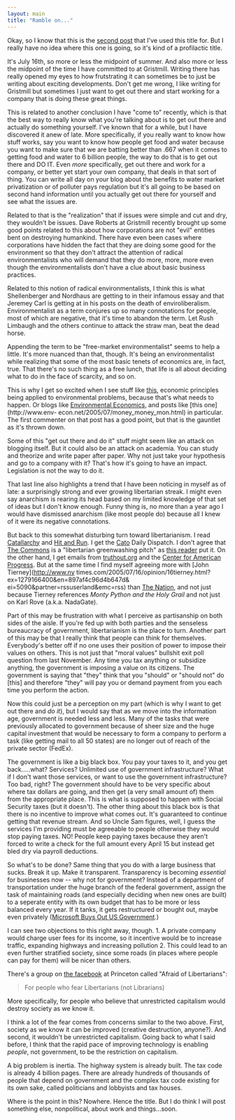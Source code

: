 ```yaml
---
layout: main
title: "Ramble on..."
---
```

Okay, so I know that this is the [second
post](http://gristmill.grist.org/story/2005/6/14/204032/293) that I've used
this title for. But I really have no idea where this one is going, so it's
kind of a profilactic title.

  
It's July 16th, so more or less the midpoint of summer. And also more or less
the midpoint of the time I have committed to at Gristmill. Writing there has
really opened my eyes to how frutstrating it can sometimes be to just be
writing about exciting developments. Don't get me wrong, I like writing for
Gristmill but sometimes I just want to get out there and start working for a
company that is doing these great things.

  
This is related to another conclusion I have "come to" recently, which is that
the best way to really know what you're talking about is to get out there and
actually do something yourself. I've known that for a while, but I have
discovered it anew of late. More specifically, if you really want to know how
stuff works, say you want to know how people get food and water because you
want to make sure that we are batting better than .667 when it comes to
getting food and water to 6 billion people, the way to do that is to get out
there and DO IT. Even _more_ specifically, get out there and work for a
company, or better yet start your own company, that deals in that sort of
thing. You can write all day on your blog about the benefits to water market
privatization or of polluter pays regulation but it's all going to be based on
second hand information until you actually get out there for yourself and see
what the issues are.

  
Related to that is the "realization" that if issues were simple and cut and
dry, they wouldn't be issues. Dave Roberts at Gristmill recently brought up
some good points related to this about how corporations are not "evil"
entities bent on destroying humankind. There have even been cases where
corporations have hidden the fact that they are doing some good for the
environment so that they don't attract the attention of radical
environmentalists who will demand that they do more, more, more even though
the environmentalists don't have a clue about basic business practices.

  
Related to this notion of radical environmentalists, I think this is what
Shellenberger and Nordhaus are getting to in their infamous essay and that
Jeremey Carl is getting at in his posts on the death of enviroliberalism.
Environmentalist as a term conjures up so many connotations for people, most
of which are negative, that it's time to abandon the term. Let Rush Limbaugh
and the others continue to attack the straw man, beat the dead horse.

  
Appending the term to be "free-market environmentalist" seems to help a
little. It's more nuanced than that, though. It's being an environmentalist
while realizing that some of the most basic tenets of economics are, in fact,
true. That there's no such thing as a free lunch, that life is all about
deciding what to do in the face of scarcity, and so on.

  
This is why I get so excited when I see stuff like
[this](http://gristmill.grist.org/story/2005/7/15/52016/5468), economic
principles being applied to environmental problems, because that's what needs
to happen. Or blogs like [Environmental Economics](http://www.env-econ.net),
and posts like [this one](http://www.env-
econ.net/2005/07/money_money_mon.html) in particular. The first commenter on
that post has a good point, but that is the gauntlet as it's thrown down.

  
Some of this "get out there and do it" stuff might seem like an attack on
blogging itself. But it could also be an attack on academia. You can study and
theorize and write paper after paper. Why not just take your hypothesis and go
to a company with it? That's how it's going to have an impact. Legislation is
not the way to do it.

  
That last line also highlights a trend that I have been noticing in myself as
of late: a surprisingly strong and ever growing libertarian streak. I might
even say anarchism is rearing its head based on my limited knowledge of that
set of ideas but I don't know enough. Funny thing is, no more than a year ago
I would have dismissed anarchism (like most people do) because all I knew of
it were its negative connotations.

  
But back to this somewhat disturbing turn toward libertarianism. I read
[Catallarchy](http://catallarchy.net) and [Hit and
Run](http://www.reason.com/hitandrun/). I get the [Cato](http://www.cato.org)
Daily Dispatch. I don't agree that [The Commons](http://commonsblog.org) is a
"libertarian greenwashing pitch" as [this
reader](http://gristmill.grist.org/comments/2005/6/28/51543/8984/1#1) put it.
On the other hand, I get emails from [truthout.org](http://www.truthout.org)
and the [Center for American Progress](http://www.americanprogress.org). But
at the same time I find myself agreeing more with [John Tierney](http://www.ny
times.com/2005/07/16/opinion/16tierney.html?ex=1279166400&en=897af4c96d4b647d&
ei=5090&partner=rssuserland&emc=rss) than [The
Nation](http://www.thenation.com), and not just because Tierney references
_Monty Python and the Holy Grail_ and not just on Karl Rove (a.k.a. NadaGate).

  
Part of this may be frustration with what I perceive as partisanship on both
sides of the aisle. If you're fed up with both parties and the senseless
bureaucracy of government, libertarianism is the place to turn. Another part
of this may be that I really think that people can think for themselves.
Everybody's better off if no one uses their position of power to impose their
values on others. This is not just that "moral values" bullshit exit poll
question from last November. Any time you tax anything or subsidize anything,
the government is imposing a value on its citizens. The government is saying
that "they" think that you "should" or "should not" do [this] and therefore
"they" will pay you or demand payment from you each time you perform the
action.

  
Now this could just be a perception on my part (which is why I want to get out
there and _do it_), but I would say that as we move into the information age,
government is needed less and less. Many of the tasks that were previously
allocated to government because of sheer size and the huge capital investment
that would be necessary to form a company to perform a task (like getting mail
to all 50 states) are no longer out of reach of the private sector (FedEx).

  
The government is like a big black box. You pay your taxes to it, and you get
back.....what? Services? Unlimited use of government infrastructure? What if I
don't want those services, or want to use the government infrastructure? Too
bad, right? The government should have to be very specific about where tax
dollars are going, and then get (a very small amount of) them from the
appropriate place. This is what is supposed to happen with Social Security
taxes (but it doesn't). The other thing about this black box is that there is
no incentive to improve what comes out. It's guaranteed to continue getting
that revenue stream. And so Uncle Sam figures, well, I guess the services I'm
providing must be agreeable to people otherwise they would stop paying taxes.
NO! People keep paying taxes because they aren't forced to write a check for
the full amount every April 15 but instead get bled dry via payroll
deductions.

  
So what's to be done? Same thing that you do with a large business that sucks.
Break it up. Make it transparent. Transparency is becoming _essential_ for
businesses now -- why not for government? Instead of a department of
transportation under the huge branch of the federal government, assign the
task of maintaining roads (and especially deciding when new ones are built) to
a seperate entity with its own budget that has to be more or less balanced
every year. If it tanks, it gets restructured or bought out, maybe even
privately ([Microsoft Buys Out US
Government](http://ifaq.wap.org/computers/mspurchasesus.html).)

  
I can see two objections to this right away, though. 1. A private company
would charge user fees for its income, so it incentive would be to increase
traffic, expanding highways and increasing pollution 2. This could lead to an
even further stratified society, since some roads (in places where people can
pay for them) will be nicer than others.

  
There's a group on [the facebook](http://www.thefacebook.com) at Princeton
called "Afraid of Libertarians":

> For people who fear Libertarians (not Librarians)

  
More specifically, for people who believe that unrestricted capitalism would
destroy society as we know it.

I think a lot of the fear comes from concerns similar to the two above. First,
society as we know it can be improved (creative destruction, anyone?). And
second, it wouldn't be unrestricted capitalism. Going back to what I said
before, I think that the rapid pace of improving technology is enabling
_people_, not government, to be the restriction on capitalism.

  
A big problem is inertia. The highway system is already built. The tax code is
already 4 billion pages. There are already hundreds of thousands of people
that depend on government and the complex tax code existing for its own sake,
called politicians and lobbyists and tax houses.

  
Where is the point in this? Nowhere. Hence the title. But I do think I will
post something else, nonpolitical, about work and things...soon.


